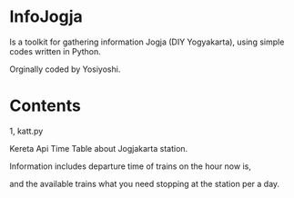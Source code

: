 # InfoJogja


Is a toolkit for gathering information Jogja (DIY Yogyakarta), using simple codes written in Python.


Orginally coded by Yosiyoshi.


# Contents


1, katt.py


Kereta Api Time Table about Jogjakarta station.


Information includes departure time of trains on the hour now is,


and the available trains what you need stopping at the station per a day.
